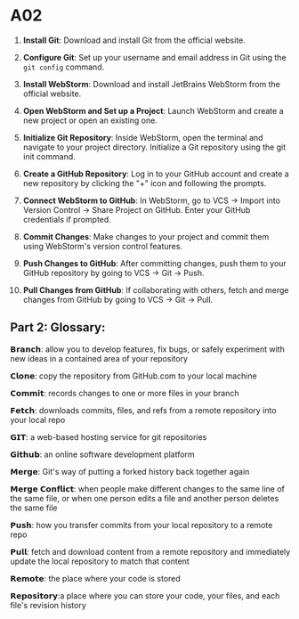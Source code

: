 # A02

1. **Install Git**: Download and install Git from the official website.
   
2. **Configure Git**: Set up your username and email address in Git using the `git config` command.

3. **Install WebStorm**: Download and install JetBrains WebStorm from the official website.

4. **Open WebStorm and Set up a Project**: Launch WebStorm and create a new project or open an existing one.

5. **Initialize Git Repository**: Inside WebStorm, open the terminal and navigate to your project directory. Initialize a Git repository using the git init command.

6. **Create a GitHub Repository**: Log in to your GitHub account and create a new repository by clicking the "+" icon and following the prompts.

7. **Connect WebStorm to GitHub**: In WebStorm, go to VCS -> Import into Version Control -> Share Project on GitHub. Enter your GitHub credentials if prompted.

8. **Commit Changes**: Make changes to your project and commit them using WebStorm's version control features.

9. **Push Changes to GitHub**: After committing changes, push them to your GitHub repository by going to VCS -> Git -> Push.

10. **Pull Changes from GitHub**: If collaborating with others, fetch and merge changes from GitHub by going to VCS -> Git -> Pull.

## Part 2: Glossary:
𝗕𝗿𝗮𝗻𝗰𝗵: allow you to develop features, fix bugs, or safely experiment with new ideas in a contained area of your repository

𝗖𝗹𝗼𝗻𝗲: copy the repository from GitHub.com to your local machine

𝗖𝗼𝗺𝗺𝗶𝘁: records changes to one or more files in your branch

𝗙𝗲𝘁𝗰𝗵: downloads commits, files, and refs from a remote repository into your local repo

𝗚𝗜𝗧: a web-based hosting service for git repositories

𝗚𝗶𝘁𝗵𝘂𝗯: an online software development platform

𝗠𝗲𝗿𝗴𝗲: Git's way of putting a forked history back together again

𝗠𝗲𝗿𝗴𝗲 𝗖𝗼𝗻𝗳𝗹𝗶𝗰𝘁: when people make different changes to the same line of the same file, or when one person edits a file and another person deletes the same file

𝗣𝘂𝘀𝗵: how you transfer commits from your local repository to a remote repo

𝗣𝘂𝗹𝗹: fetch and download content from a remote repository and immediately update the local repository to match that content

𝗥𝗲𝗺𝗼𝘁𝗲: the place where your code is stored

𝗥𝗲𝗽𝗼𝘀𝗶𝘁𝗼𝗿𝘆:a place where you can store your code, your files, and each file's revision history
